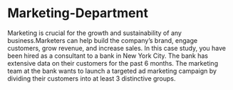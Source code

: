 # Marketing-Department
Marketing is crucial for the growth and sustainability of any business.Marketers can help build the company’s brand, engage customers, grow revenue, and increase sales.
In this case study, you have been hired as a consultant to a bank in New York City. The bank has extensive data on their customers for the past 6 months. The marketing team at the bank wants to launch a targeted ad marketing campaign by dividing their customers into at least 3 distinctive groups. 





